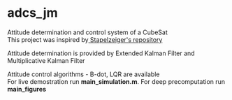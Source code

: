 # adcs_jm
Attitude determination and control system of a CubeSat <br>
This project was inspired by<a href="https://github.com/Stapelzeiger/adcs"> Stapelzeiger's repository</a> <br>

Attitude determination is provided by Extended Kalman Filter and Multiplicative Kalman Filter<br>

Attitude control algorithms - B-dot, LQR are available<br>
For live demostration run <b>main_simulation.m</b>. For deep precomputation run <b>main_figures</b><br>
